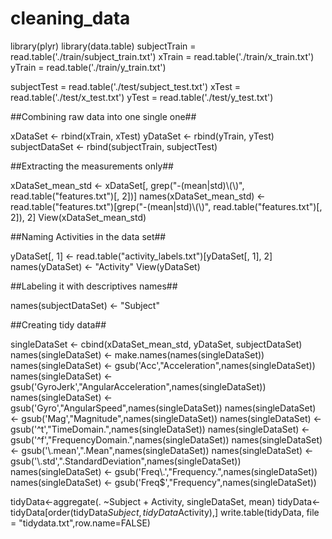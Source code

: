 # cleaning_data

library(plyr)
library(data.table)
subjectTrain = read.table('./train/subject_train.txt')
xTrain = read.table('./train/x_train.txt')
yTrain = read.table('./train/y_train.txt')

subjectTest = read.table('./test/subject_test.txt')
xTest = read.table('./test/x_test.txt')
yTest = read.table('./test/y_test.txt')

##Combining raw data into one single one##

xDataSet <- rbind(xTrain, xTest)
yDataSet <- rbind(yTrain, yTest)
subjectDataSet <- rbind(subjectTrain, subjectTest)

##Extracting the measurements only##

xDataSet_mean_std <- xDataSet[, grep("-(mean|std)\\(\\)", read.table("features.txt")[, 2])]
names(xDataSet_mean_std) <- read.table("features.txt")[grep("-(mean|std)\\(\\)", read.table("features.txt")[, 2]), 2] 
View(xDataSet_mean_std)

##Naming Activities in the data set##

yDataSet[, 1] <- read.table("activity_labels.txt")[yDataSet[, 1], 2]
names(yDataSet) <- "Activity"
View(yDataSet)

##Labeling it with descriptives names##

names(subjectDataSet) <- "Subject"

##Creating tidy data##

singleDataSet <- cbind(xDataSet_mean_std, yDataSet, subjectDataSet)
names(singleDataSet) <- make.names(names(singleDataSet))
names(singleDataSet) <- gsub('Acc',"Acceleration",names(singleDataSet))
names(singleDataSet) <- gsub('GyroJerk',"AngularAcceleration",names(singleDataSet))
names(singleDataSet) <- gsub('Gyro',"AngularSpeed",names(singleDataSet))
names(singleDataSet) <- gsub('Mag',"Magnitude",names(singleDataSet))
names(singleDataSet) <- gsub('^t',"TimeDomain.",names(singleDataSet))
names(singleDataSet) <- gsub('^f',"FrequencyDomain.",names(singleDataSet))
names(singleDataSet) <- gsub('\\.mean',".Mean",names(singleDataSet))
names(singleDataSet) <- gsub('\\.std',".StandardDeviation",names(singleDataSet))
names(singleDataSet) <- gsub('Freq\\.',"Frequency.",names(singleDataSet))
names(singleDataSet) <- gsub('Freq$',"Frequency",names(singleDataSet))

tidyData<-aggregate(. ~Subject + Activity, singleDataSet, mean)
tidyData<-tidyData[order(tidyData$Subject,tidyData$Activity),]
write.table(tidyData, file = "tidydata.txt",row.name=FALSE)
